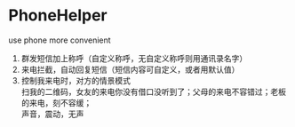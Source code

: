 PhoneHelper  
===========  

use phone more convenient  
1. 群发短信加上称呼（自定义称呼，无自定义称呼则用通讯录名字）  
2. 来电拦截，自动回复短信（短信内容可自定义，或者用默认值）  
3. 控制我来电时，对方的情景模式  
        扫我的二维码，女友的来电你没有借口没听到了；父母的来电不容错过；老板的来电，刻不容缓；  
        声音，震动，无声  

